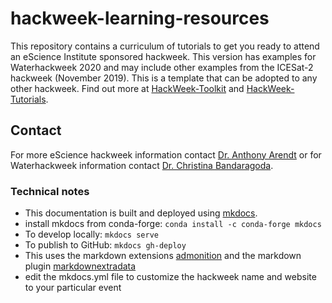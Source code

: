 # hackweek-learning-resources 

This repository contains a curriculum of tutorials to get you ready to attend an eScience Institute sponsored hackweek. This version has examples for Waterhackweek 2020 and may include other examples from the ICESat-2 hackweek (November 2019).  This is a template that can be adopted to any other hackweek. Find out more at [HackWeek-Toolkit](https://github.com/uwescience/HackWeek-Toolkit) and [HackWeek-Tutorials](https://github.com/uwescience/hackweek-preliminary-tutorials).

## Contact

For more eScience hackweek information contact [Dr. Anthony Arendt](mailto:aarendt@uw.edu) or for Waterhackweek information contact [Dr. Christina Bandaragoda](mailto:cband@uw.edu).

### Technical notes

* This documentation is built and deployed using [mkdocs](https://www.mkdocs.org/).
* install mkdocs from conda-forge: ```conda install -c conda-forge mkdocs```
* To develop locally: ```mkdocs serve```
* To publish to GitHub: ```mkdocs gh-deploy```
* This uses the markdown extensions [admonition](https://squidfunk.github.io/mkdocs-material/extensions/admonition/) and the markdown plugin [markdownextradata](https://github.com/rosscdh/mkdocs-markdownextradata-plugin/)
* edit the mkdocs.yml file to customize the hackweek name and website to your particular event
